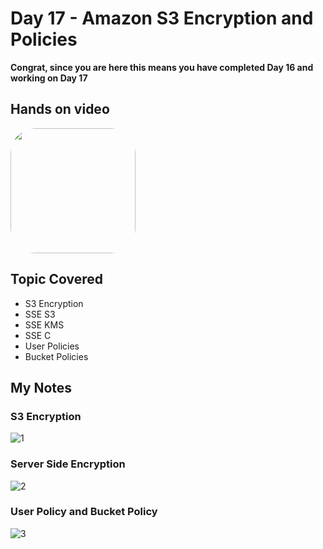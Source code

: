# Day 17 - Amazon S3 Encryption and Policies

**Congrat, since you are here this means you have completed Day 16 and working on Day 17**

## Hands on video
<a href="https://youtu.be/tvGBAAk65xY">
<img src="https://i3.ytimg.com/vi/tvGBAAk65xY/hqdefault.jpg" align="center" width="200" style="border-radius:40px" />
</a>

## Topic Covered
  - S3 Encryption
  - SSE S3
  - SSE KMS
  - SSE C
  - User Policies
  - Bucket Policies

## My Notes

  ### S3 Encryption
  ![1](https://user-images.githubusercontent.com/41295276/121470471-e613a500-c9db-11eb-9ba4-ea57718c84f1.jpeg)
  
  ### Server Side Encryption
  ![2](https://user-images.githubusercontent.com/41295276/121470466-e4e27800-c9db-11eb-80c9-b2af7f453eaf.jpeg)

  ### User Policy and Bucket Policy
  ![3](https://user-images.githubusercontent.com/41295276/121470452-e0b65a80-c9db-11eb-8e7d-70ce618636be.jpeg)
